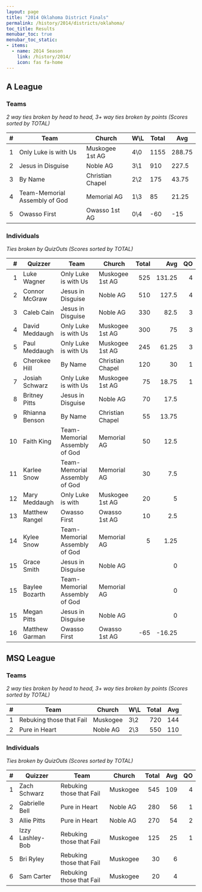 ```yaml
---
layout: page
title: "2014 Oklahoma District Finals"
permalink: /history/2014/districts/oklahoma/
toc_title: Results
menubar_toc: true
menubar_toc_static:
- items:
  - name: 2014 Season
    link: /history/2014/
    icon: fas fa-home
---
```


## A League

### Teams

*2 way ties broken by head to head, 3+ way ties broken by points (Scores sorted by TOTAL)*

| #   | Team                          | Church           | W\L | Total | Avg    |
| --- | ----------------------------- | ---------------- | --- | ----- | ------ |
| 1   | Only Luke is with Us          | Muskogee 1st AG  | 4\0 | 1155  | 288.75 |
| 2   | Jesus in Disguise             | Noble AG         | 3\1 | 910   | 227.5  |
| 3   | By Name                       | Christian Chapel | 2\2 | 175   | 43.75  |
| 4   | Team-Memorial Assembly of God | Memorial AG      | 1\3 | 85    | 21.25  |
| 5   | Owasso First                  | Owasso 1st AG    | 0\4 | -60   | -15    |

### Individuals

*Ties broken by QuizOuts (Scores sorted by TOTAL)*

|    # | Quizzer        | Team                          | Church           | Total |    Avg |   QO |
| ---: | -------------- | ----------------------------- | ---------------- | ----: | -----: | ---: |
|    1 | Luke Wagner    | Only Luke is with Us          | Muskogee 1st AG  |   525 | 131.25 |    4 |
|    2 | Connor McGraw  | Jesus in Disguise             | Noble AG         |   510 |  127.5 |    4 |
|    3 | Caleb Cain     | Jesus in Disguise             | Noble AG         |   330 |   82.5 |    3 |
|    4 | David Meddaugh | Only Luke is with Us          | Muskogee 1st AG  |   300 |     75 |    3 |
|    5 | Paul Meddaugh  | Only Luke is with Us          | Muskogee 1st AG  |   245 |  61.25 |    3 |
|    6 | Cherokee Hill  | By Name                       | Christian Chapel |   120 |     30 |    1 |
|    7 | Josiah Schwarz | Only Luke is with Us          | Muskogee 1st AG  |    75 |  18.75 |    1 |
|    8 | Britney Pitts  | Jesus in Disguise             | Noble AG         |    70 |   17.5 |      |
|    9 | Rhianna Benson | By Name                       | Christian Chapel |    55 |  13.75 |      |
|   10 | Faith King     | Team-Memorial Assembly of God | Memorial AG      |    50 |   12.5 |      |
|   11 | Karlee Snow    | Team-Memorial Assembly of God | Memorial AG      |    30 |    7.5 |      |
|   12 | Mary Meddaugh  | Only Luke is with             | Muskogee 1st AG  |    20 |      5 |      |
|   13 | Matthew Rangel | Owasso First                  | Owasso 1st AG    |    10 |    2.5 |      |
|   14 | Kylee Snow     | Team-Memorial Assembly of God | Memorial AG      |     5 |   1.25 |      |
|   15 | Grace Smith    | Jesus in Disguise             | Noble AG         |       |      0 |      |
|   15 | Baylee Bozarth | Team-Memorial Assembly of God | Memorial AG      |       |      0 |      |
|   15 | Megan Pitts    | Jesus in Disguise             | Noble AG         |       |      0 |      |
|   16 | Matthew Garman | Owasso First                  | Owasso 1st AG    |   -65 | -16.25 |      |

## MSQ League

### Teams

*2 way ties broken by head to head, 3+ way ties broken by points (Scores sorted by TOTAL)*

|    # | Team                     | Church   | W\L | Total |  Avg |
| ---: | ------------------------ | -------- | --- | ----: | ---: |
|    1 | Rebuking those that Fail | Muskogee | 3\2 |   720 |  144 |
|    2 | Pure in Heart            | Noble AG | 2\3 |   550 |  110 |

### Individuals

*Ties broken by QuizOuts (Scores sorted by TOTAL)*

|    # | Quizzer          | Team                     | Church   | Total |  Avg |   QO |
| ---: | ---------------- | ------------------------ | -------- | ----: | ---: | ---: |
|    1 | Zach Schwarz     | Rebuking those that Fail | Muskogee |   545 |  109 |    4 |
|    2 | Gabrielle Bell   | Pure in Heart            | Noble AG |   280 |   56 |    1 |
|    3 | Allie Pitts      | Pure in Heart            | Noble AG |   270 |   54 |    2 |
|    4 | Izzy Lashley-Bob | Rebuking those that Fail | Muskogee |   125 |   25 |    1 |
|    5 | Bri Ryley        | Rebuking those that Fail | Muskogee |    30 |    6 |      |
|    6 | Sam Carter       | Rebuking those that Fail | Muskogee |    20 |    4 |      |
